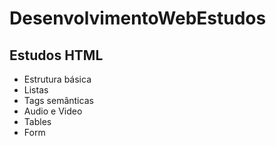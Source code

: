 # DesenvolvimentoWebEstudos

## Estudos HTML
- Estrutura básica
- Listas
- Tags semânticas
- Audio e Video
- Tables
- Form
